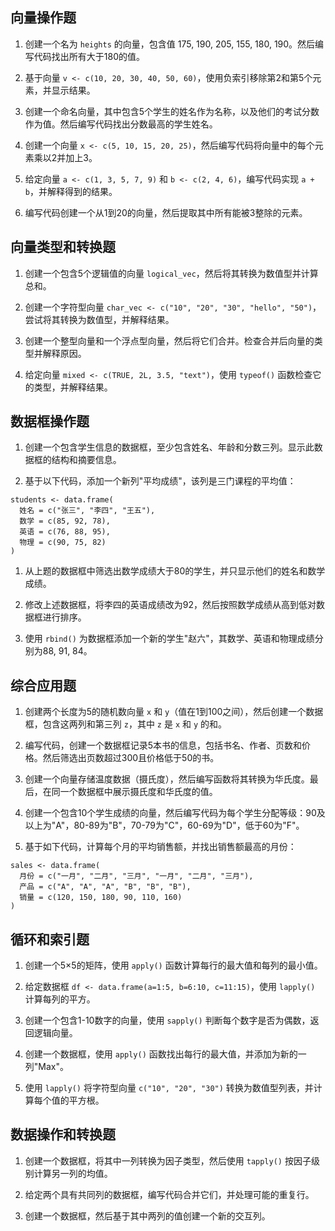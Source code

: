 

## 向量操作题

1. 创建一个名为 `heights` 的向量，包含值 175, 190, 205, 155, 180, 190。然后编写代码找出所有大于180的值。
    
2. 基于向量 `v <- c(10, 20, 30, 40, 50, 60)`，使用负索引移除第2和第5个元素，并显示结果。
    
3. 创建一个命名向量，其中包含5个学生的姓名作为名称，以及他们的考试分数作为值。然后编写代码找出分数最高的学生姓名。
    
4. 创建一个向量 `x <- c(5, 10, 15, 20, 25)`，然后编写代码将向量中的每个元素乘以2并加上3。
    
5. 给定向量 `a <- c(1, 3, 5, 7, 9)` 和 `b <- c(2, 4, 6)`，编写代码实现 `a + b`，并解释得到的结果。
    
6. 编写代码创建一个从1到20的向量，然后提取其中所有能被3整除的元素。
    

## 向量类型和转换题

1. 创建一个包含5个逻辑值的向量 `logical_vec`，然后将其转换为数值型并计算总和。
    
8. 创建一个字符型向量 `char_vec <- c("10", "20", "30", "hello", "50")`，尝试将其转换为数值型，并解释结果。
    
9. 创建一个整型向量和一个浮点型向量，然后将它们合并。检查合并后向量的类型并解释原因。
    
10. 给定向量 `mixed <- c(TRUE, 2L, 3.5, "text")`，使用 `typeof()` 函数检查它的类型，并解释结果。
    

## 数据框操作题

1. 创建一个包含学生信息的数据框，至少包含姓名、年龄和分数三列。显示此数据框的结构和摘要信息。
    
12. 基于以下代码，添加一个新列"平均成绩"，该列是三门课程的平均值：
    

```
students <- data.frame(
  姓名 = c("张三", "李四", "王五"),
  数学 = c(85, 92, 78),
  英语 = c(76, 88, 95),
  物理 = c(90, 75, 82)
)
```

1. 从上题的数据框中筛选出数学成绩大于80的学生，并只显示他们的姓名和数学成绩。
    
14. 修改上述数据框，将李四的英语成绩改为92，然后按照数学成绩从高到低对数据框进行排序。
    
15. 使用 `rbind()` 为数据框添加一个新的学生"赵六"，其数学、英语和物理成绩分别为88, 91, 84。
    

## 综合应用题

1. 创建两个长度为5的随机数向量 `x` 和 `y`（值在1到100之间），然后创建一个数据框，包含这两列和第三列 `z`，其中 `z` 是 `x` 和 `y` 的和。
    
17. 编写代码，创建一个数据框记录5本书的信息，包括书名、作者、页数和价格。然后筛选出页数超过300且价格低于50的书。
    
18. 创建一个向量存储温度数据（摄氏度），然后编写函数将其转换为华氏度。最后，在同一个数据框中展示摄氏度和华氏度的值。
    
19. 创建一个包含10个学生成绩的向量，然后编写代码为每个学生分配等级：90及以上为"A"，80-89为"B"，70-79为"C"，60-69为"D"，低于60为"F"。
    
20. 基于如下代码，计算每个月的平均销售额，并找出销售额最高的月份：
    

```
sales <- data.frame(
  月份 = c("一月", "二月", "三月", "一月", "二月", "三月"),
  产品 = c("A", "A", "A", "B", "B", "B"),
  销量 = c(120, 150, 180, 90, 110, 160)
)
```

## 循环和索引题

1. 创建一个5×5的矩阵，使用 `apply()` 函数计算每行的最大值和每列的最小值。
    
22. 给定数据框 `df <- data.frame(a=1:5, b=6:10, c=11:15)`，使用 `lapply()` 计算每列的平方。
    
23. 创建一个包含1-10数字的向量，使用 `sapply()` 判断每个数字是否为偶数，返回逻辑向量。
    
24. 创建一个数据框，使用 `apply()` 函数找出每行的最大值，并添加为新的一列"Max"。
    
25. 使用 `lapply()` 将字符型向量 `c("10", "20", "30")` 转换为数值型列表，并计算每个值的平方根。
    

## 数据操作和转换题

1. 创建一个数据框，将其中一列转换为因子类型，然后使用 `tapply()` 按因子级别计算另一列的均值。
    
27. 给定两个具有共同列的数据框，编写代码合并它们，并处理可能的重复行。
    
28. 创建一个数据框，然后基于其中两列的值创建一个新的交互列。
    
    